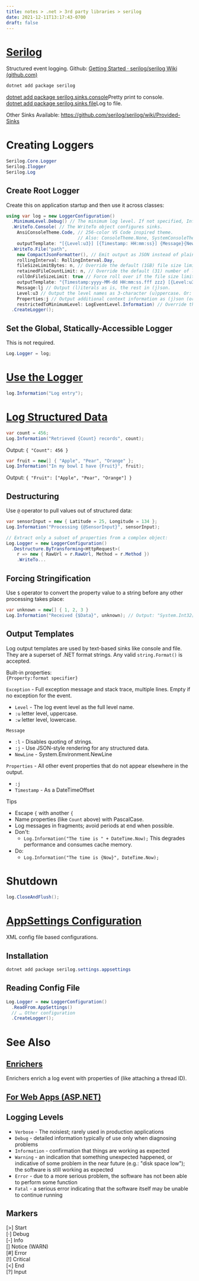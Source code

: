```yaml
---
title: notes > .net > 3rd party libraries > serilog
date: 2021-12-11T13:17:43-0700
draft: false
---
```

# [Serilog](https://serilog.net/)
Structured event logging.
Github: [Getting Started · serilog/serilog Wiki (github.com)](https://github.com/serilog/serilog/wiki/Getting-Started)  

```powershell
dotnet add package serilog
```

[dotnet add package serilog.sinks.console](https://github.com/serilog/serilog-sinks-console)Pretty print to console.  
[dotnet add package serilog.sinks.file](https://github.com/serilog/serilog-sinks-file)Log to file.  

Other Sinks Available: <https://github.com/serilog/serilog/wiki/Provided-Sinks>

# Creating Loggers
```cs
Serilog.Core.Logger
Serilog.Ilogger
Serilog.Log
```

## Create Root Logger
Create this on application startup and then use it across classes:
```cs
using var log = new LoggerConfiguration()
  .MinimumLevel.Debug() // The minimum log level. If not specified, Information is used.
  .WriteTo.Console( // The WriteTo object configures sinks.
    AnsiConsoleTheme.Code, // 256-color VS Code inspired theme.
                           // Also: ConsoleTheme.None, SystemConsoleTheme.Literate (default), SystemConsoleTheme.Grayscale
    outputTemplate: "[{Level:u3}] [{Timestamp: HH:mm:ss}] {Message}{Newline}{Exception}")
  .WriteTo.File("path",
    new CompactJsonFormatter(), // Emit output as JSON instead of plaintext. See also: https://github.com/serilog/serilog/wiki/Formatting-Output#formatting-json
    rollingInterval: RollingInterval.Day,
    fileSizeLimitBytes: n, // Override the default (1GB) file size limit.
    retainedFileCountLimit: n, // Override the default (31) number of log files to keep.
    rollOnFileSizeLimit: true // Force roll over if the file size limit is met.
    outputTemplate: "{Timestamp:yyyy-MM-dd HH:mm:ss.fff zzz} [{Level:u3}] {Message:lj}{NewLine}{Exception}"),
    Message:lj // Output (l)iterals as is, the rest in (j)son.
    Level:u3 // Output the level names as 3-character (u)ppercase. Or: lo(w)ercase.
    Properties:j // Output additional context information as (j)son (or omit (j) for plain text).
    restrictedToMinimumLevel: LogEventLevel.Information) // Override the minimum debug level. Must be higher than the Logger's level.
  .CreateLogger();
```

## Set the Global, Statically-Accessible Logger
This is not required.
```cs
Log.Logger = log;
```

# [Use the Logger](https://github.com/serilog/serilog/wiki/Writing-Log-Events)
```cs
log.Information("Log entry");
```

# [Log Structured Data](https://github.com/serilog/serilog/wiki/Structured-Data)
```cs
var count = 456;
Log.Information("Retrieved {Count} records", count);
```
Output: `{ "Count": 456 }`

```cs
var fruit = new[] { "Apple", "Pear", "Orange" };
Log.Information("In my bowl I have {Fruit}", fruit);
```
Output: `{ "Fruit": ["Apple", "Pear", "Orange"] }`

## Destructuring
Use `@` operator to pull values out of structured data:  
```cs
var sensorInput = new { Latitude = 25, Longitude = 134 };  
Log.Information("Processing {@SensorInput}", sensorInput);  

// Extract only a subset of properties from a complex object:
Log.Logger = new LoggerConfiguration()
  .Destructure.ByTransforming<HttpRequest>(
    r => new { RawUrl = r.RawUrl, Method = r.Method })
    .WriteTo...
```

## Forcing Stringification
Use `$` operator to convert the property value to a string before any other processing takes place:
```cs
var unknown = new[] { 1, 2, 3 }
Log.Information("Received {$Data}", unknown); // Output: "System.Int32[]"
```

## Output Templates
Log output templates are used by text-based sinks like console and file.  
They are a superset of .NET format strings. Any valid `string.Format()` is accepted.

Built-in properties:  
`{Property:format specifier}`  

`Exception` - Full exception message and stack trace, multiple lines. Empty if no exception for the event.
- `Level` - The log event level as the full level name.
- `:u` letter level, uppercase.
- `:w` letter level, lowercase.

`Message`
- `:l` - Disables quoting of strings.
- `:j` - Use JSON-style rendering for any structured data.
- `NewLine` - System.Environment.NewLine

`Properties` - All other event properties that do not appear elsewhere in the output.
- `:j`
- `Timestamp` - As a DateTimeOffset

Tips
- Escape `{` with another `{`
- Name properties (like `Count` above) with PascalCase.
- Log messages in fragments; avoid periods at end when possible.
- Don't:
  - `Log.Information("The time is " + DateTime.Now);` This degrades performance and consumes cache memory.
- Do:
  - `Log.Information("The time is {Now}", DateTime.Now);`

# Shutdown
```cs
log.CloseAndFlush();
```

# [AppSettings Configuration](https://github.com/serilog/serilog/wiki/AppSettings)
XML config file based configurations.

## Installation
```powershell
dotnet add package serilog.settings.appsettings
```

## Reading Config File
```cs
Log.Logger = new LoggerConfiguration()
  .ReadFrom.AppSettings()
  // … Other configuration
  .CreateLogger();
```

# See Also
## [Enrichers](https://github.com/serilog/serilog/wiki/Enrichment)
Enrichers enrich a log event with properties of (like attaching a thread ID).

## [For Web Apps (ASP.NET)](https://github.com/serilog/serilog-aspnetcore#serilogaspnetcore---)

## Logging Levels
- `Verbose` - The noisiest; rarely used in production applications
- `Debug` - detailed information typically of use only when diagnosing problems
- `Information` - confirmation that things are working as expected
- `Warning` - an indication that something unexpected happened, or indicative of some problem in the near future (e.g.: "disk space low"); the software is still working as expected
- `Error` - due to a more serious problem, the software has not been able to perform some function
- `Fatal` - a serious error indicating that the software itself may be unable to continue running 

## Markers
[>] Start  
[·] Debug  
[-] Info  
[] Notice (WARN)  
[#] Error  
[!] Critical  
[<] End  
[?] Input  

